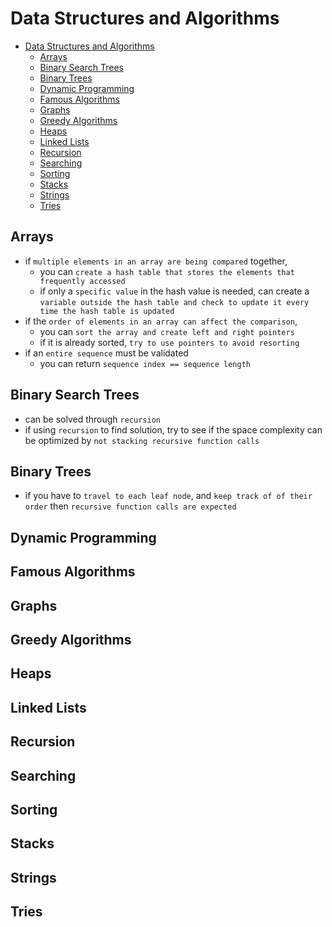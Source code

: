 # Data Structures and Algorithms
- [Data Structures and Algorithms](#data-structures-and-algorithms)
  - [Arrays](#arrays)
  - [Binary Search Trees](#binary-search-trees)
  - [Binary Trees](#binary-trees)
  - [Dynamic Programming](#dynamic-programming)
  - [Famous Algorithms](#famous-algorithms)
  - [Graphs](#graphs)
  - [Greedy Algorithms](#greedy-algorithms)
  - [Heaps](#heaps)
  - [Linked Lists](#linked-lists)
  - [Recursion](#recursion)
  - [Searching](#searching)
  - [Sorting](#sorting)
  - [Stacks](#stacks)
  - [Strings](#strings)
  - [Tries](#tries)
## Arrays
- if `multiple elements in an array are being compared` together, 
  - you can `create a hash table that stores the elements that frequently accessed`
  - if only a `specific value` in the hash value is needed, can create a `variable outside the hash table and check to update it every time the hash table is updated`
- if the `order of elements in an array can affect the comparison`, 
  - you can `sort the array and create left and right pointers`
  - if it is already sorted, `try to use pointers to avoid resorting`
- if an `entire sequence` must be validated
  - you can return `sequence index == sequence length`
## Binary Search Trees
- can be solved through `recursion`
- if using `recursion` to find solution, try to see if the space complexity can be optimized by `not stacking recursive function calls`
## Binary Trees
- if you have to `travel to each leaf node`, and `keep track of of their order` then `recursive function calls are expected`
## Dynamic Programming
## Famous Algorithms
## Graphs
## Greedy Algorithms
## Heaps
## Linked Lists
## Recursion
## Searching
## Sorting
## Stacks
## Strings
## Tries